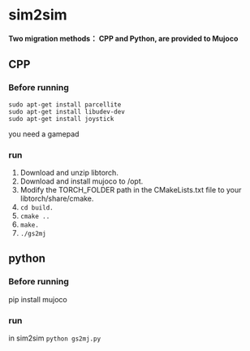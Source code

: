 # sim2sim
**Two migration methods： CPP and Python, are provided to Mujoco**
## CPP
### Before running
```
sudo apt-get install parcellite  
sudo apt-get install libudev-dev  
sudo apt-get install joystick  
```
you need a gamepad
### run
1. Download and unzip libtorch.  
2. Download and install mujoco to /opt.  
3. Modify the TORCH_FOLDER path in the CMakeLists.txt file to your libtorch/share/cmake.  
4. `cd build.`  
5. `cmake ..`  
6. `make.`  
7. `./gs2mj`  
## python
### Before running
pip install mujoco
### run
in sim2sim `python gs2mj.py`
